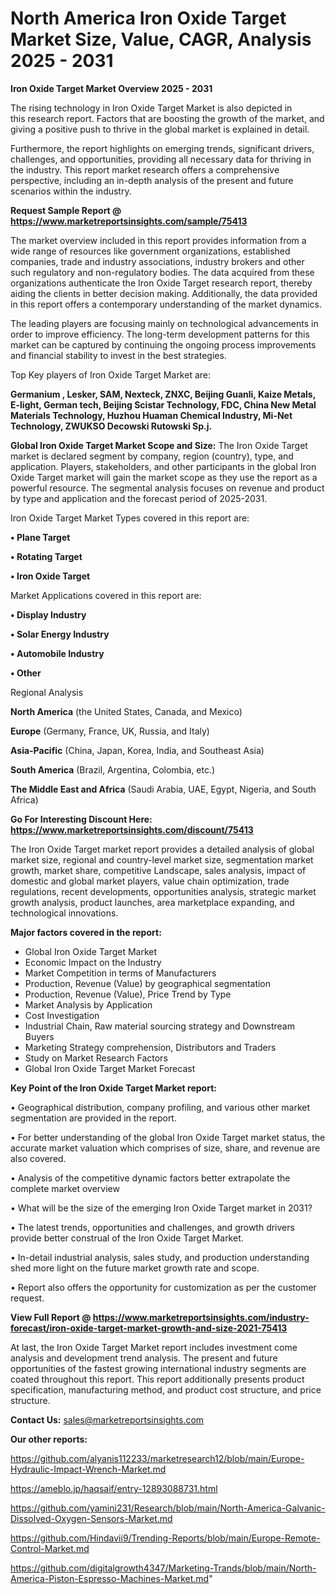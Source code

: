 # North America Iron Oxide Target Market Size, Value, CAGR, Analysis 2025 - 2031

<Strong> Iron Oxide Target Market Overview 2025 - 2031</strong>

The rising technology in Iron Oxide Target Market is also depicted in this research report. Factors that are boosting the growth of the market, and giving a positive push to thrive in the global market is explained in detail.

Furthermore, the report highlights on emerging trends, significant drivers, challenges, and opportunities, providing all necessary data for thriving in the industry. This report market research offers a comprehensive perspective, including an in-depth analysis of the present and future scenarios within the industry.

<strong>Request Sample Report @ <a href=https://www.marketreportsinsights.com/sample/75413>https://www.marketreportsinsights.com/sample/75413</a></strong>

The market overview included in this report provides information from a wide range of resources like government organizations, established companies, trade and industry associations, industry brokers and other such regulatory and non-regulatory bodies. The data acquired from these organizations authenticate the Iron Oxide Target research report, thereby aiding the clients in better decision making. Additionally, the data provided in this report offers a contemporary understanding of the market dynamics.

The leading players are focusing mainly on technological advancements in order to improve efficiency. The long-term development patterns for this market can be captured by continuing the ongoing process improvements and financial stability to invest in the best strategies.

Top Key players of Iron Oxide Target Market are:

<strong>Germanium , Lesker, SAM, Nexteck, ZNXC, Beijing Guanli, Kaize Metals, E-light, German tech, Beijing Scistar Technology, FDC, China New Metal Materials Technology, Huzhou Huaman Chemical Industry, Mi-Net Technology, ZWUKSO Decowski Rutowski Sp.j.</strong>

<strong><b>Global Iron Oxide Target Market Scope and Size:</b></strong>
The Iron Oxide Target market is declared segment by company, region (country), type, and application. Players, stakeholders, and other participants in the global Iron Oxide Target market will gain the market scope as they use the report as a powerful resource. The segmental analysis focuses on revenue and product by type and application and the forecast period of 2025-2031.

Iron Oxide Target Market Types covered in this report are:

<strong>• Plane Target

• Rotating Target

• Iron Oxide Target</strong>

Market Applications covered in this report are:

<strong>• Display Industry

• Solar Energy Industry

• Automobile Industry

• Other</strong> 

Regional Analysis

<strong>North America</strong> (the United States, Canada, and Mexico)

<strong>Europe</strong> (Germany, France, UK, Russia, and Italy)

<strong>Asia-Pacific</strong> (China, Japan, Korea, India, and Southeast Asia)

<strong>South America</strong> (Brazil, Argentina, Colombia, etc.)

<strong>The Middle East and Africa</strong> (Saudi Arabia, UAE, Egypt, Nigeria, and South Africa)

<strong>Go For Interesting Discount Here: <a href=https://www.marketreportsinsights.com/discount/75413>https://www.marketreportsinsights.com/discount/75413</a></strong>

The Iron Oxide Target market report provides a detailed analysis of global market size, regional and country-level market size, segmentation market growth, market share, competitive Landscape, sales analysis, impact of domestic and global market players, value chain optimization, trade regulations, recent developments, opportunities analysis, strategic market growth analysis, product launches, area marketplace expanding, and technological innovations.

<strong><b>Major factors covered in the report:</b></strong>
<ul>
  <li>Global Iron Oxide Target Market </li>
  <li>Economic Impact on the Industry</li>
  <li>Market Competition in terms of Manufacturers</li>
  <li>Production, Revenue (Value) by geographical segmentation</li>
  <li>Production, Revenue (Value), Price Trend by Type</li>
  <li>Market Analysis by Application</li>
  <li>Cost Investigation</li>
  <li>Industrial Chain, Raw material sourcing strategy and Downstream Buyers</li>
  <li>Marketing Strategy comprehension, Distributors and Traders</li>
  <li>Study on Market Research Factors</li>
  <li>Global Iron Oxide Target Market Forecast</li>
</ul>

<strong><b>Key Point of the Iron Oxide Target Market report:</b></strong>

• Geographical distribution, company profiling, and various other market segmentation are provided in the report.

• For better understanding of the global Iron Oxide Target market status, the accurate market valuation which comprises of size, share, and revenue are also covered.

• Analysis of the competitive dynamic factors better extrapolate the complete market overview

• What will be the size of the emerging Iron Oxide Target market in 2031?

• The latest trends, opportunities and challenges, and growth drivers provide better construal of the Iron Oxide Target Market.

• In-detail industrial analysis, sales study, and production understanding shed more light on the future market growth rate and scope.

• Report also offers the opportunity for customization as per the customer request.

<strong><b>View Full Report @ <a href=https://www.marketreportsinsights.com/industry-forecast/iron-oxide-target-market-growth-and-size-2021-75413>https://www.marketreportsinsights.com/industry-forecast/iron-oxide-target-market-growth-and-size-2021-75413</a></b></strong>


At last, the Iron Oxide Target Market report includes investment come analysis and development trend analysis. The present and future opportunities of the fastest growing international industry segments are coated throughout this report. This report additionally presents product specification, manufacturing method, and product cost structure, and price structure.

<strong>Contact Us:</strong>
sales@marketreportsinsights.com

<strong>Our other reports:</strong>

<a href=https://github.com/alyanis112233/marketresearch12/blob/main/Europe-Hydraulic-Impact-Wrench-Market.md>https://github.com/alyanis112233/marketresearch12/blob/main/Europe-Hydraulic-Impact-Wrench-Market.md</a>

<a href=https://ameblo.jp/haqsaif/entry-12893088731.html>https://ameblo.jp/haqsaif/entry-12893088731.html</a>

<a href=https://github.com/yamini231/Research/blob/main/North-America-Galvanic-Dissolved-Oxygen-Sensors-Market.md>https://github.com/yamini231/Research/blob/main/North-America-Galvanic-Dissolved-Oxygen-Sensors-Market.md</a>

<a href=https://github.com/Hindavii9/Trending-Reports/blob/main/Europe-Remote-Control-Market.md>https://github.com/Hindavii9/Trending-Reports/blob/main/Europe-Remote-Control-Market.md</a>

<a href=https://github.com/digitalgrowth4347/Marketing-Trands/blob/main/North-America-Piston-Espresso-Machines-Market.md>https://github.com/digitalgrowth4347/Marketing-Trands/blob/main/North-America-Piston-Espresso-Machines-Market.md</a>"
